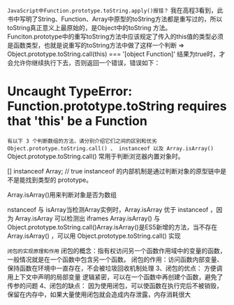 `JavaScript中Function.prototype.toString.apply()报错？`
我在高程3看到，此书中写明了String、Function、Array中原型的toString方法都是重写过的，所以toString真正意义上最原始的，是Object中的toString 方法。
Funciton.prototype中的重写toString方法中应该规定了传入的this值的类型必须是函数类型，也就是说重写的toString方法中做了这样一个判断 => Object.prototype.toString.call(this) === '[object Function]'  结果为true时，才会允许你继续执行下去，否则返回一个错误，错误如下：
# Uncaught TypeError: Function.prototype.toString requires that 'this' be a Function


`有以下 3 个判断数组的方法，请分别介绍它们之间的区别和优劣Object.prototype.toString.call() 、 instanceof 以及 Array.isArray()`
Object.prototype.toString.call() 常用于判断浏览器内置对象时。

[]  instanceof Array; // true
instanceof  的内部机制是通过判断对象的原型链中是不是能找到类型的 prototype。

Array.isArray()用来判断对象是否为数组

nstanceof 与 isArray当检测Array实例时，Array.isArray 优于 instanceof ，因为 Array.isArray 可以检测出 iframes
Array.isArray() 与 Object.prototype.toString.call()Array.isArray()是ES5新增的方法，当不存在 Array.isArray() ，可以用 Object.prototype.toString.call() 实现


`闭包的实现原理和作用`
闭包的概念：指有权访问另一个函数作用域中的变量的函数，一般情况就是在一个函数中包含另一个函数。
闭包的作用：访问函数内部变量、保持函数在环境中一直存在，不会被垃圾回收机制处理
3、闭包的优点：
方便调用上下文中声明的局部变量
逻辑紧密，可以在一个函数中再创建个函数，避免了传参的问题
4、闭包的缺点：
因为使用闭包，可以使函数在执行完后不被销毁，保留在内存中，如果大量使用闭包就会造成内存泄露，内存消耗很大